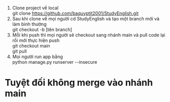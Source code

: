 1. Clone project về local <br />
git clone https://github.com/baquyptit2001/StudyEnglish.git <br />
2. Sau khi clone về mọi người cd StudyEnglish và tạo một branch mới và làm bình thường  <br />
git checkout -b [tên branch] <br />
3. Mỗi khi push thì mọi người sẽ checkout sang nhánh main và pull code lại rồi mới thực hiện push <br />
git checkout main <br />
git pull <br />
4. Mọi người run app bằng <br />
python manage.py runserver --insecure

# Tuyệt đối không merge vào nhánh main #
